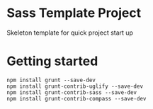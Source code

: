 # Sass Template Project

Skeleton template for quick project start up 

# Getting started

```shell
npm install grunt --save-dev
npm install grunt-contrib-uglify --save-dev
npm install grunt-contrib-sass --save-dev
npm install grunt-contrib-compass --save-dev
```